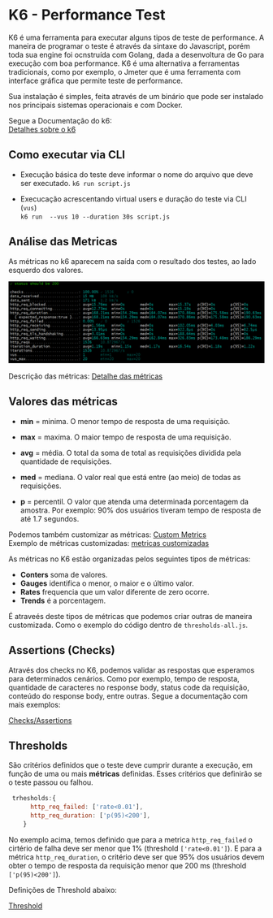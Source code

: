 # K6 - Performance Test   

K6 é uma ferramenta para executar alguns tipos de teste de performance. A maneira de programar o teste é através da sintaxe do Javascript, porém toda sua engine foi ocnstruída com Golang, dada a desenvoltura de Go para execução com boa performance.  K6 é uma alternativa a ferramentas tradicionais, como por exemplo, o Jmeter que é uma ferramenta com interface gráfica que permite teste de performance.  

Sua instalação é simples, feita através de um binário que pode ser instalado nos principais sistemas operacionais e com Docker.   

Segue a Documentação do k6:  
[Detalhes sobre o k6](https://k6.io/docs/)     

## Como executar via CLI

* Execução básica do teste deve informar o nome do arquivo que deve ser executado.
`k6 run script.js`  

* Execucação acrescentando virtual users e duração do teste via CLI (`vus`)  
`k6 run  --vus 10 --duration 30s script.js`  


## Análise das Metricas    

As métricas no k6 aparecem na saída com o resultado dos testes, ao lado esquerdo dos valores.  

![metricas](image/metricas.png)    

Descrição das métricas: [Detalhe das métricas](https://k6.io/docs/using-k6/metrics/reference/)

## Valores das métricas  

* __min__ = minima. O menor tempo de resposta de uma requisição.    

* __max__ = maxima. O maior tempo de resposta de uma requisição.  

* __avg__ = média. O total da soma de total as requisições dividida pela quantidade de requisições.    

* __med__ = mediana. O valor real que está entre (ao meio) de todas as requisições.  

* __p__ = percentil. O valor que atenda uma determinada porcentagem da amostra. Por exemplo: 90% dos usuários tiveram tempo de resposta de até 1.7 segundos.       


Podemos também customizar as métricas: [Custom Metrics](https://k6.io/docs/using-k6/metrics/create-custom-metrics/)  
Exemplo de métricas customizadas: [metricas customizadas](./thresholds-all.js)     

As métricas no K6 estão organizadas pelos seguintes tipos de métricas:    

* __Conters__ soma de valores.
* __Gauges__  identifica o menor, o maior e o último valor.  
* __Rates__   frequencia que um valor diferente de zero ocorre.   
* __Trends__  é a porcentagem.   

É atraveés deste tipos de métricas que podemos criar outras de maneira customizada. Como o exemplo do código dentro de `thresholds-all.js`.  


## Assertions (Checks)  

Através dos checks no K6, podemos validar as respostas que esperamos para determinados cenários. Como por exemplo, tempo de resposta, quantidade de caracteres no response body, status code da requisição, conteúdo do response body, entre outras. Segue a documentação com mais exemplos:      

[Checks/Assertions](https://k6.io/docs/using-k6/checks/)   


## Thresholds   

São critérios definidos que o teste deve cumprir  durante a execução, em função de uma ou mais __métricas__ definidas. Esses critérios que definirão se o teste passou ou falhou.    

```javascript
 trhesholds:{
      http_req_failed: ['rate<0.01'],
      http_req_duration: ['p(95)<200'],
    }
```   

No exemplo acima, temos definido que para a metrica `http_req_failed` o cirtério de falha deve ser menor que 1% (threshold `['rate<0.01']`). E para a métrica `http_req_duration`, o critério deve ser que 95% dos usuários devem obter o tempo de resposta da requisição menor que 200 ms (threshold `['p(95)<200']`).   

Definições de Threshold abaixo:     

[Threshold](https://k6.io/docs/using-k6/thresholds/)  
